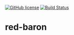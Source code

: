 [![GitHub license](https://img.shields.io/github/license/asi1024/red-baron.svg)](https://github.com/asi1024/red-baron/blob/master/LICENSE)
[![Build Status](https://travis-ci.org/asi1024/red-baron.svg?branch=master)](https://travis-ci.org/asi1024/red-baron)

# red-baron
